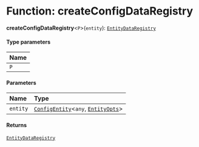 # Function: createConfigDataRegistry

**createConfigDataRegistry**<`P`>(`entity`): [`EntityDataRegistry`](/auto-docs/free-layout-editor/interfaces/EntityDataRegistry.md)

#### Type parameters

| Name |
| :------ |
| `P` |

#### Parameters

| Name | Type |
| :------ | :------ |
| `entity` | [`ConfigEntity`](/auto-docs/free-layout-editor/classes/ConfigEntity.md)<`any`, [`EntityOpts`](/auto-docs/free-layout-editor/interfaces/EntityOpts.md)> |

#### Returns

[`EntityDataRegistry`](/auto-docs/free-layout-editor/interfaces/EntityDataRegistry.md)
